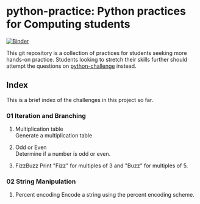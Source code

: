# python-practice: Python practices for Computing students
[![Binder](https://mybinder.org/badge_logo.svg)](https://mybinder.org/v2/gh/ngjunsiang/python-practice.git/master)

This git repository is a collection of practices for students seeking more hands-on practice. Students looking to stretch their skills further should attempt the questions on [python-challenge](https://github.com/ngjunsiang/python-challenge) instead.

## Index

This is a brief index of the challenges in this project so far.

### 01 Iteration and Branching

1. Multiplication table  
   Generate a multiplication table

2. Odd or Even  
   Determine if a number is odd or even.

3. FizzBuzz
   Print "Fizz" for multiples of 3 and "Buzz" for multiples of 5.

### 02 String Manipulation

1. Percent encoding
   Encode a string using the percent encoding scheme.